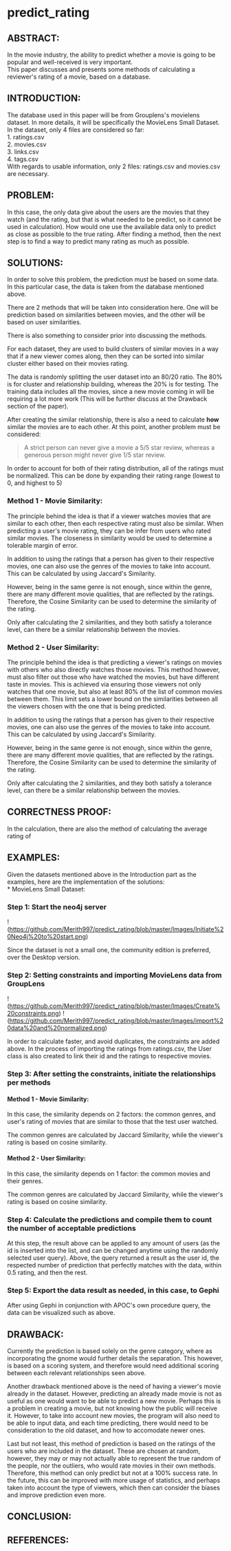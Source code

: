 # predict_rating

## **ABSTRACT:**  
In the movie industry, the ability to predict whether a movie is going to be popular and well-received is very important.  
This paper discusses and presents some methods of calculating a reviewer's rating of a movie, based on a database.

## **INTRODUCTION:**  
The database used in this paper will be from Grouplens's movielens dataset. In more details, it will be specifically the MovieLens Small Dataset.  
In the dataset, only 4 files are considered so far:   
    1. ratings.csv  
    2. movies.csv  
    3. links.csv  
    4. tags.csv  
With regards to usable information, only 2 files: ratings.csv and movies.csv are necessary. 

## **PROBLEM:**  
In this case, the only data give about the users are the movies that they watch (and the rating, but that is what needed to be predict, so it cannot be used in calculation). How would one use the available data only to predict as close as possible to the true rating. After finding a method, then the next step is to find a way to predict many rating as much as possible.

## **SOLUTIONS:**  
In order to solve this problem, the prediction must be based on some data. In this particular case, the data is taken from the database mentioned above.  
    
There are 2 methods that will be taken into consideration here. One will be prediction based on similarities between movies, and the other will be based on user similarities.

There is also something to consider prior into discussing the methods. 

For each dataset, they are used to build clusters of similar movies in a way that if a new viewer comes along, then they can be sorted into similar cluster either based on their movies rating.   

The data is randomly splitting the user dataset into an 80/20 ratio. The 80% is for cluster and relationship building, whereas the 20% is for testing. The training data includes all the movies, since a new movie coming in will be requiring a lot more work (This will be further discuss at the Drawback section of the paper).  

After creating the similar relationship, there is also a need to calculate **how** similar the movies are to each other. At this point, another problem must be considered: 
>   A strict person can never give a movie a 5/5 star review, whereas a generous person might never give 1/5 star review.  

In order to account for both of their rating distribution, all of the ratings must be normalized. This can be done by expanding their rating range (lowest to 0, and highest to 5)  

### Method 1 - Movie Similarity:  
The principle behind the idea is that if a viewer watches movies that are similar to each other, then each respective rating must also be similar. When predicting a user's movie rating, they can be infer from users who rated similar movies. The closeness in similarity would be used to determine a tolerable margin of error.  
    
In addition to using the ratings that a person has given to their respective movies, one can also use the genres of the movies to take into account. This can be calculated by using Jaccard's Similarity. 

However, being in the same genre is not enough, since within the genre, there are many different movie qualities, that are reflected by the ratings. Therefore, the Cosine Similarity can be used to determine the similarity of the rating.

Only after calculating the 2 similarities, and they both satisfy a tolerance level, can there be a similar relationship between the movies.

### Method 2 - User Similarity:  

The principle behind the idea is that predicting a viewer's ratings on movies with others who also directly watches those movies. This method however, must also filter out those who have watched the movies, but have different taste in movies. This is achieved via ensuring those viewers not only watches that one movie, but also at least 80% of the list of common movies between them. This limit sets a lower bound on the similarities between all the viewers chosen with the one that is being predicted. 
    
In addition to using the ratings that a person has given to their respective movies, one can also use the genres of the movies to take into account. This can be calculated by using Jaccard's Similarity. 

However, being in the same genre is not enough, since within the genre, there are many different movie qualities, that are reflected by the ratings. Therefore, the Cosine Similarity can be used to determine the similarity of the rating.

Only after calculating the 2 similarities, and they both satisfy a tolerance level, can there be a similar relationship between the movies.


## **CORRECTNESS PROOF:**  
In the calculation, there are also the method of calculating the average rating of 

## **EXAMPLES:**
Given the datasets mentioned above in the Introduction part as the examples, here are the implementation of the solutions:  
    * MovieLens Small Dataset:  
### Step 1: Start the neo4j server  

!(https://github.com/Merith997/predict_rating/blob/master/Images/Initiate%20Neo4j%20to%20start.png)

Since the dataset is not a small one, the community edition is preferred, over the Desktop version.

### Step 2: Setting constraints and importing MovieLens data from GroupLens  

!(https://github.com/Merith997/predict_rating/blob/master/Images/Create%20constraints.png)
!(https://github.com/Merith997/predict_rating/blob/master/Images/import%20data%20and%20normalized.png)

In order to calculate faster, and avoid duplicates, the constraints are added above. In the process of importing the ratings from ratings.csv, the User class is also created to link their id and the ratings to respective movies.

### Step 3: After setting the constraints, initiate the relationships per methods  

#### Method 1 - Movie Similarity:  

In this case, the similarity depends on 2 factors: the common genres, and user's rating of movies that are similar to those that the test user watched. 

The common genres are calculated by Jaccard Similarity, while the viewer's rating is based on cosine similarity. 

#### Method 2 - User Similarity:  

In this case, the similarity depends on 1 factor: the common movies and their genres.

The common genres are calculated by Jaccard Similarity, while the viewer's rating is based on cosine similarity. 

### Step 4: Calculate the predictions and compile them to count the number of acceptable predictions  

At this step, the result above can be applied to any amount of users (as the id is inserted into the list, and can be changed anytime using the randomly selected user query). Above, the query returned a result as the user id, the respected number of prediction that perfectly matches with the data, within 0.5 rating, and then the rest.

### Step 5: Export the data result as needed, in this case, to Gephi  

After using Gephi in conjunction with APOC's own procedure query, the data can be visualized such as above.

## **DRAWBACK:**
Currently the prediction is based solely on the genre category, where as incorporating the gnome would further details the separation. This however, is based on a scoring system, and therefore would need additional scoring between each relevant relationships seen above.

Another drawback mentioned above is the need of having a viewer's movie already in the dataset. However, predicting an already made movie is not as useful as one would want to be able to predict a new movie. Perhaps this is a problem in creating a movie, but not knowing how the public will receive it. However, to take into account new movies, the program will also need to be able to input data, and each time predicting, there would need to be consideration to the old dataset, and how to accomodate newer ones. 

Last but not least, this method of prediction is based on the ratings of the users who are included in the dataset. These are chosen at random, however, they may or may not actually able to represent the true random of the people, nor the outliers, who would rate movies in their own methods. Therefore, this method can only predict but not at a 100% success rate. In the future, this can be improved with more usage of statistics, and perhaps taken into account the type of viewers, which then can consider the biases and improve prediction even more.

## **CONCLUSION:**  

## **REFERENCES:**  

